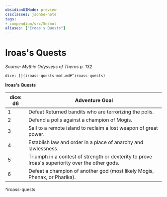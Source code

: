 ```yaml
---
obsidianUIMode: preview
cssclasses: json5e-note
tags:
- compendium/src/5e/mot
aliases: ["Iroas's Quests"]
---
```

# Iroas's Quests
*Source: Mythic Odysseys of Theros p. 132* 

`dice: [](iroass-quests-mot.md#^iroass-quests)`

**Iroas's Quests**

| dice: d6 | Adventure Goal |
|----------|----------------|
| 1 | Defeat Returned bandits who are terrorizing the polis. |
| 2 | Defend a polis against a champion of Mogis. |
| 3 | Sail to a remote island to reclaim a lost weapon of great power. |
| 4 | Establish law and order in a place of anarchy and lawlessness. |
| 5 | Triumph in a contest of strength or dexterity to prove Iroas's superiority over the other gods. |
| 6 | Defeat a champion of another god (most likely Mogis, Phenax, or Pharika). |
^iroass-quests